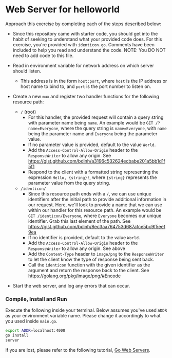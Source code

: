 # Web Server for helloworld
Approach this exercise by completing each of the steps described below:
- Since this repository came with starter code, you should get into the habit of seeking to understand what your 
provided code does. For this exercise, you're provided with `identicon.go`. Comments have been included to 
help you read and understand the code. NOTE: You DO NOT need to add code to this file.
- Read in environment variable for network address on which server should listen. 
    -  This address is in the form `host:port`, where `host` is the IP address or host name to bind to, and `port` is the
     port number to listen on.

- Create a new `mux` and register two handler functions for the following resource path:
    - `/` (root)
        - For this handler, the provided request will contain a query string with parameter name being `name`.
          An example would be `GET /?name=Everyone`, where the query string is `name=Everyone`, with `name` being the 
          parameter name and `Everyone` being the parameter value. 
        - If no parameter value is provided, default to the value `World`.
        - Add the `Access-Control-Allow-Origin` header to the `ResponseWriter` to allow any origin. See 
        https://gist.github.com/bdinh/a3196c532624ecbabe201a5bb1d1f5f1
        - Respond to the client with a formatted string representing the expression `Hello, {string}!`, where `{string}`
        represents the parameter value from the query string.
    - `/identicon/`
        - Since this resource path ends with a `/`, we can use unique identifiers after the initial path to provide 
        additional information in our request. Here, we'll look to provide a name that we can use within our handler for 
        this resource path. An example would be `GET /identicon/Everyone`, where `Everyone` becomes our unique identifier.
        Grab this last element of the path. See https://gist.github.com/bdinh/8ec3aa764753d687afce5bc9f5eef9ea
        - If no identifier is provided, default to the value `World`.
        - Add the `Access-Control-Allow-Origin` header to the `ResponseWriter` to allow any origin. See above
        - Add the `Content-Type` header to `image/png` to the `ResponseWriter` to let the client know the type of 
        response being sent back.
        - Call the `identicon` function with the given identifier as the argument and return the response back to the 
        client. See https://golang.org/pkg/image/png/#Encode

- Start the web server, and log any errors that can occur. 

### Compile, Install and Run
Execute the following inside your terminal. Below assumes you've used `ADDR` as your environment variable name. Please
change it accordingly to what you used inside `main.go`.
```bash
export ADDR=localhost:4000
go install 
server
```



If you are lost, please refer to the following tutorial, [Go Web Servers](https://drstearns.github.io/tutorials/goweb/).